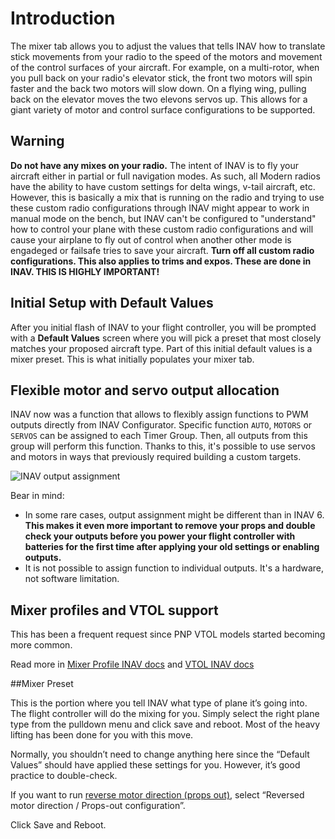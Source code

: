 # Introduction

The mixer tab allows you to adjust the values that tells INAV how to translate stick movements from your radio to the speed of the motors and movement of the control surfaces of your aircraft. For example, on a multi-rotor, when you pull back on your radio's elevator stick, the front two motors will spin faster and the back two motors will slow down. On a flying wing, pulling back on the elevator moves the two elevons servos up. This allows for a giant variety of motor and control surface configurations to be supported.

## Warning
**Do not have any mixes on your radio.** The intent of INAV is to fly your aircraft either in partial or full navigation modes. As such, all
Modern radios have the ability to have custom settings for delta wings, v-tail aircraft, etc. However, this is basically a mix that is running on the radio and trying to use these custom radio configurations through INAV might appear to work in manual mode on the bench, but INAV can't be configured to "understand" how to control your plane with these custom radio configurations and will cause your airplane to fly out of control when another other mode is engadeged or failsafe tries to save your aircraft. **Turn off all custom radio configurations. This also applies to trims and expos. These are done in INAV. THIS IS HIGHLY IMPORTANT!**

## Initial Setup with Default Values
After you initial flash of INAV to your flight controller, you will be prompted with a **Default Values** screen where you will pick a preset that most closely matches your proposed aircraft type. Part of this initial default values is a mixer preset. This is what initially populates your mixer tab.


## Flexible motor and servo output allocation

INAV now was a function that allows to flexibly assign functions to PWM outputs directly from INAV Configurator.
Specific function `AUTO`, `MOTORS` or `SERVOS` can be assigned to each Timer Group. Then, all outputs from this group will perform this function.
Thanks to this, it's possible to use servos and motors in ways that previously required building a custom targets.

![INAV output assignment](https://quadmeup.com/assets/inav/inav_output_assignment.png)

Bear in mind:
* In some rare cases, output assignment might be different than in INAV 6. **This makes it even more important to remove your props and double check your outputs before you power your flight controller with batteries for the first time after applying your old settings or enabling outputs.**
* It is not possible to assign function to individual outputs. It's a hardware, not software limitation.

## Mixer profiles and VTOL support

This has been a frequent request since PNP VTOL models started becoming more common.

Read more in [Mixer Profile INAV docs](https://github.com/iNavFlight/inav/blob/master/docs/MixerProfile.md) and [VTOL INAV docs](https://github.com/iNavFlight/inav/blob/master/docs/VTOL.md)





##Mixer Preset

This is the portion where you tell INAV what type of plane it’s going into. The flight controller will do the mixing for you. Simply select the right plane type from the pulldown menu and click save and reboot. Most of the heavy lifting has been done for you with this move.

Normally, you shouldn’t need to change anything here since the “Default Values” should have applied these settings for you. However, it’s good practice to double-check.

If you want to run [reverse motor direction (props out)](https://oscarliang.com/reversed-motor-prop-rotation-quadcopter/), select “Reversed motor direction / Props-out configuration”.

Click Save and Reboot.